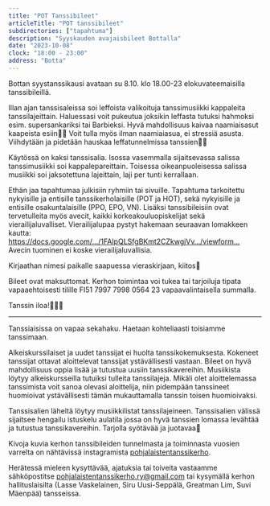```yaml
---
title: "POT Tanssibileet"
articleTitle: "POT tanssibileet"
subdirectories: ["tapahtuma"]
description: "Syyskauden avajaisbileet Bottalla"
date: "2023-10-08"
clock: "18:00 - 23:00"
address: "Botta"
---
```

Bottan syystanssikausi avataan su 8.10. klo 18.00-23 elokuvateemaisilla tanssibileillä.

Illan ajan tanssisaleissa soi leffoista valikoituja tanssimusiikki kappaleita tanssilajeittain. Haluessasi voit pukeutua joksikin leffasta tutuksi hahmoksi esim. supersankariksi tai Barbieksi. Hyvä mahdollisuus kaivaa naamiaisasut kaapeista esiin💃🕺 Voit tulla myös ilman naamiaiasua, ei stressiä asusta. Viihdytään ja pidetään hauskaa leffatunnelmissa tanssien🎉✨

Käytössä on kaksi tanssisalia. Isossa vasemmalla sijaitsevassa salissa tanssimusiikki soi kappalepareittain. Toisessa oikeanpuoleisessa salissa musiikki soi jaksotettuna lajeittain, laji per tunti kerrallaan.

Ethän jaa tapahtumaa julkisiin ryhmiin tai sivuille. Tapahtuma tarkoitettu nykyisille ja entisille tanssikerholaisille (POT ja HOT), sekä nykyisille ja entisille osakuntalaisille (PPO, EPO, VN). Lisäksi tanssibileisiin ovat tervetulleita myös avecit, kaikki korkeakouluopiskelijat sekä vierailijaluvalliset.
Vierailijalupaa pystyt hakemaan seuraavan lomakkeen kautta: https://docs.google.com/…/1FAIpQLSfgBKmt2CZkwgjVv…/viewform…
Avecin tuominen ei koske vierailijaluvallisia.

Kirjaathan nimesi paikalle saapuessa vieraskirjaan, kiitos🙂

Bileet ovat maksuttomat. Kerhon toimintaa voi tukea tai tarjoiluja tipata vapaaehtoisesti tilille FI51 7997 7998 0564 23 vapaavalintaisella summalla.

Tanssin iloa!🙂💃🕺

---

Tanssiaisissa on vapaa sekahaku. Haetaan kohteliaasti toisiamme tanssimaan.

Alkeiskurssilaiset ja uudet tanssijat ei huolta tanssikokemuksesta. Kokeneet tanssijat ottavat aloittelevat tanssijat ystävällisesti vastaan. Bileet on hyvä mahdollisuus oppia lisää ja tutustua uusiin tanssikavereihin. Musiikista löytyy alkeiskursseilla tutuiksi tulleita tanssilajeja. Mikäli olet aloittelemassa tanssimista voit sanoa olevasi aloittelija, niin pidempään tanssineet huomioivat ystävällisesti tämän mukauttamalla tanssin toisen huomioivaksi.

Tanssisalien läheltä löytyy musiikkilistat tanssilajeineen. Tanssisalien välissä sijaitsee hengailu istuskelu aulatila jossa on hyvä tanssien lomassa levähtää ja tutustua tanssikavereihin. Tarjolla syötävää ja juotavaa🎉

Kivoja kuvia kerhon tanssibileiden tunnelmasta ja toiminnasta vuosien varrelta on nähtävissä instagramista [pohjalaistentanssikerho](https://www.instagram.com/pohjalaistentanssikerho/).

Herätessä mieleen kysyttävää, ajatuksia tai toiveita vastaamme sähköpostitse pohjalaistentanssikerho.ry@gmail.com tai kysymällä kerhon hallituslaisilta (Lasse Vaskelainen, Siru Uusi-Seppälä, Greatman Lim, Suvi Mäenpää) tansseissa.
